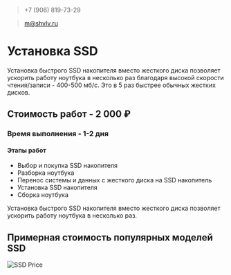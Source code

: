 > +7 (906) 819-73-29

> m@shvlv.ru

# Установка SSD

Установка быстрого SSD накопителя вместо жесткого диска позволяет ускорить работу ноутбука в несколько раз благодаря высокой скорости чтения/записи - 400-500 мб/с. Это в 5 раз быстрее обычных жестких дисков.

## Стоимость работ - 2 000 ₽
### Время выполнения - 1-2 дня
#### Этапы работ

- Выбор и покупка SSD накопителя
- Разборка ноутбука
- Перенос системы и данных с жесткого диска на SSD накопитель
- Установка SSD накопителя
- Сборка ноутбука

Установка быстрого SSD накопителя вместо жесткого диска позволяет ускорить работу ноутбука в несколько раз.

## Примерная стоимость популярных моделей SSD
![SSD Price](https://shvlv.ru/ssd_price.png)

<script src="//code.jivosite.com/widget.js" jv-id="I3EBKDHVvK" async></script>